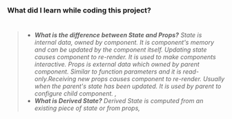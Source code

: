 ### What did I learn while coding this project?

> #
>
> - _**What is the difference between State and Props?** State is internal data, owned by component. It is component's memory and can be updated by the component itself. Updating state causes component to re-render. It is used to make components interactive. Props is external data which owned by parent component. Similar to function parameters and it is read-only.Receiving new props causes component to re-render. Usually when the parent's state has been updated. It is used by parent to configure child component. ,_
> - _**What is Derived State?** Derived State is computed from an existing piece of state or from props,_
>
> #
